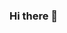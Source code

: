 ### Hi there 👋

<!--
**jahmed9/jahmed9** is a ✨ _special_ ✨ repository because its `README.md` (this file) appears on your GitHub profile.

Here are some ideas to get you started:
👋 Hi, I’m Junaid
👀 I’m interested in C, C++, Python and Matlab programming for machine learning, telecommunication, signal processing and embedded systems.
🌱 I’m currently learning tinyML
💞️ I’m looking to collaborate on machine learning applications in engineering
📫 How to reach me : jahmed9@hotmail.com
-->
